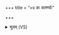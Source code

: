 +++
title = "०४ कः कार्ष्ण्याः"

+++
<details><summary>मूलम् (VS)</summary>

कः का॒र्ष्ण्याः पयः॑ ॥
</details>